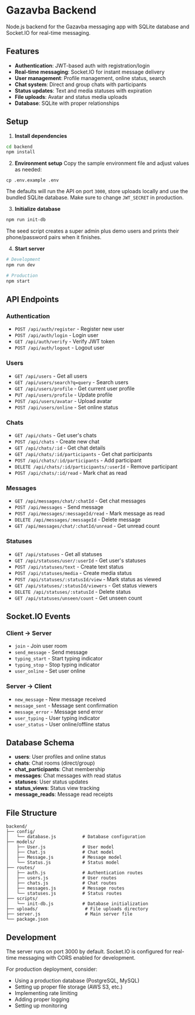 # Gazavba Backend

Node.js backend for the Gazavba messaging app with SQLite database and Socket.IO for real-time messaging.

## Features

- **Authentication**: JWT-based auth with registration/login
- **Real-time messaging**: Socket.IO for instant message delivery
- **User management**: Profile management, online status, search
- **Chat system**: Direct and group chats with participants
- **Status updates**: Text and media statuses with expiration
- **File uploads**: Avatar and status media uploads
- **Database**: SQLite with proper relationships

## Setup

1. **Install dependencies**
```bash
cd backend
npm install
```

2. **Environment setup**
Copy the sample environment file and adjust values as needed:
```
cp .env.example .env
```
The defaults will run the API on port `3000`, store uploads locally and use the bundled SQLite database. Make sure to change `JWT_SECRET` in production.

3. **Initialize database**
```bash
npm run init-db
```
The seed script creates a super admin plus demo users and prints their phone/password pairs when it finishes.

4. **Start server**
```bash
# Development
npm run dev

# Production
npm start
```

## API Endpoints

### Authentication
- `POST /api/auth/register` - Register new user
- `POST /api/auth/login` - Login user
- `GET /api/auth/verify` - Verify JWT token
- `POST /api/auth/logout` - Logout user

### Users
- `GET /api/users` - Get all users
- `GET /api/users/search?q=query` - Search users
- `GET /api/users/profile` - Get current user profile
- `PUT /api/users/profile` - Update profile
- `POST /api/users/avatar` - Upload avatar
- `POST /api/users/online` - Set online status

### Chats
- `GET /api/chats` - Get user's chats
- `POST /api/chats` - Create new chat
- `GET /api/chats/:id` - Get chat details
- `GET /api/chats/:id/participants` - Get chat participants
- `POST /api/chats/:id/participants` - Add participant
- `DELETE /api/chats/:id/participants/:userId` - Remove participant
- `POST /api/chats/:id/read` - Mark chat as read

### Messages
- `GET /api/messages/chat/:chatId` - Get chat messages
- `POST /api/messages` - Send message
- `POST /api/messages/:messageId/read` - Mark message as read
- `DELETE /api/messages/:messageId` - Delete message
- `GET /api/messages/chat/:chatId/unread` - Get unread count

### Statuses
- `GET /api/statuses` - Get all statuses
- `GET /api/statuses/user/:userId` - Get user's statuses
- `POST /api/statuses/text` - Create text status
- `POST /api/statuses/media` - Create media status
- `POST /api/statuses/:statusId/view` - Mark status as viewed
- `GET /api/statuses/:statusId/viewers` - Get status viewers
- `DELETE /api/statuses/:statusId` - Delete status
- `GET /api/statuses/unseen/count` - Get unseen count

## Socket.IO Events

### Client → Server
- `join` - Join user room
- `send_message` - Send message
- `typing_start` - Start typing indicator
- `typing_stop` - Stop typing indicator
- `user_online` - Set user online

### Server → Client
- `new_message` - New message received
- `message_sent` - Message sent confirmation
- `message_error` - Message send error
- `user_typing` - User typing indicator
- `user_status` - User online/offline status

## Database Schema

- **users**: User profiles and online status
- **chats**: Chat rooms (direct/group)
- **chat_participants**: Chat membership
- **messages**: Chat messages with read status
- **statuses**: User status updates
- **status_views**: Status view tracking
- **message_reads**: Message read receipts

## File Structure

```
backend/
├── config/
│   └── database.js          # Database configuration
├── models/
│   ├── User.js              # User model
│   ├── Chat.js              # Chat model
│   ├── Message.js           # Message model
│   └── Status.js            # Status model
├── routes/
│   ├── auth.js              # Authentication routes
│   ├── users.js             # User routes
│   ├── chats.js             # Chat routes
│   ├── messages.js          # Message routes
│   └── statuses.js          # Status routes
├── scripts/
│   └── init-db.js           # Database initialization
├── uploads/                  # File uploads directory
├── server.js                 # Main server file
└── package.json
```

## Development

The server runs on port 3000 by default. Socket.IO is configured for real-time messaging with CORS enabled for development.

For production deployment, consider:
- Using a production database (PostgreSQL, MySQL)
- Setting up proper file storage (AWS S3, etc.)
- Implementing rate limiting
- Adding proper logging
- Setting up monitoring
